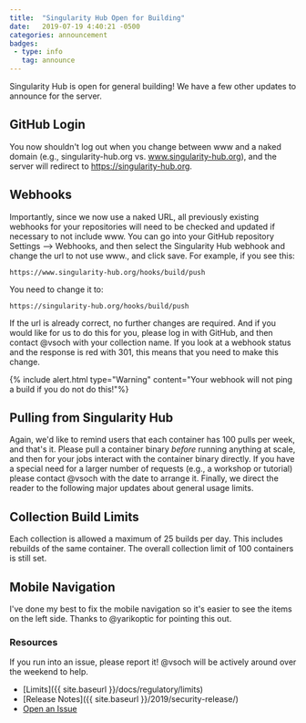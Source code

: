 ```yaml
---
title:  "Singularity Hub Open for Building"
date:   2019-07-19 4:40:21 -0500
categories: announcement
badges:
 - type: info
   tag: announce
---
```


Singularity Hub is open for general building! We have a few other updates to announce for the server.

## GitHub Login

You now shouldn't log out when you change between www and a naked domain (e.g.,
singularity-hub.org vs. www.singularity-hub.org), and the server will redirect
to https://singularity-hub.org.

## Webhooks

Importantly, since we now use a naked URL, all previously existing webhooks for your repositories
will need to be checked and updated if necessary to not include www. You can go into your GitHub repository Settings --> Webhooks, and then select the Singularity Hub webhook and change the url to not use www.,
and click save. <!--more--> For example, if you see this:

```
https://www.singularity-hub.org/hooks/build/push
```

You need to change it to:

```
https://singularity-hub.org/hooks/build/push
```

If the url is already correct, no further changes are required. And if 
you would like for us to do this for you, please
log in with GitHub, and then contact @vsoch with your collection name.
If you look at a webhook status and the response is red with 301, 
this means that you need to make this change.

{% include alert.html type="Warning" content="Your webhook will not ping a build if you do not do this!"%}

## Pulling from Singularity Hub

Again, we'd like to remind users that each container has 100 pulls per week, and that's
it. Please pull a container binary _before_ running anything at scale, and then
for your jobs interact with the container binary directly. If you have a special need
for a larger number of requests (e.g., a workshop or tutorial) please contact @vsoch
with the date to arrange it. Finally, we direct the reader to the following major 
updates about general usage limits.

## Collection Build Limits

Each collection is allowed a maximum of 25 builds per day. This includes rebuilds
of the same container. The overall collection limit of 100 containers is still set.

## Mobile Navigation

I've done my best to fix the mobile navigation so it's easier to see the items
on the left side. Thanks to @yarikoptic for pointing this out.

### Resources

If you run into an issue, please report it! @vsoch will be actively around
over the weekend to help.

 - [Limits]({{ site.baseurl }}/docs/regulatory/limits)
 - [Release Notes]({{ site.baseurl }}/2019/security-release/)
 - [Open an Issue](https://www.github.com/singularityhub/singularityhub.github.io/issues)
